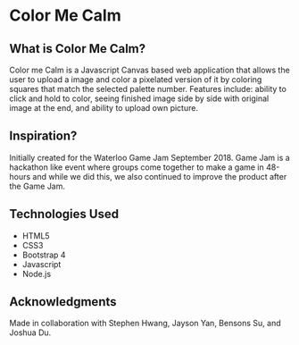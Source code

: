 # Color Me Calm

## What is Color Me Calm?
Color me Calm is a Javascript Canvas based web application that allows the user to upload a image and color a pixelated version of it by coloring squares that match the selected palette number. Features include: ability to click and hold to color, seeing finished image side by side with original image at the end, and ability to upload own picture.

## Inspiration?
Initially created for the Waterloo Game Jam September 2018. Game Jam is a hackathon like event where groups come together to make a game in 48-hours and while we did this, we also continued to improve the product after the Game Jam.

## Technologies Used
- HTML5
- CSS3
- Bootstrap 4
- Javascript
- Node.js

## Acknowledgments 
Made in collaboration with Stephen Hwang, Jayson Yan, Bensons Su, and Joshua Du.
